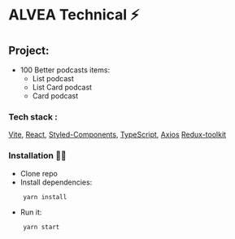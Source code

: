 # ALVEA Technical ⚡

## Project:
- 100 Better podcasts items:
  - List podcast
  - List Card podcast
  - Card podcast

### Tech stack :
[Vite](https://github.com/vitejs/vite), 
[React](https://github.com/microsoft/TypeScript), 
[Styled-Components](https://github.com/styled-components/styled-components), 
[TypeScript](https://github.com/microsoft/TypeScript),
[Axios]()
[Redux-toolkit]()

### Installation  🏃‍♂️
- Clone repo
- Install dependencies: 
```shell
    yarn install
```
- Run it: 
```shell
    yarn start
```

